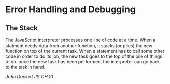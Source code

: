 # Error Handling and Debugging

## The Stack
The JavaScript interpreter processes one line of code at a time.
When a statment needs data from another function, it stacks (or piles) the new function on top of the current task. When a statement has to call some other code in order to do its job, the new task goes to the top of the pile of things to do. 
once the new task has been performed, the interpreter can go back to the task in hand.


*John Duckett JS CH.10*
